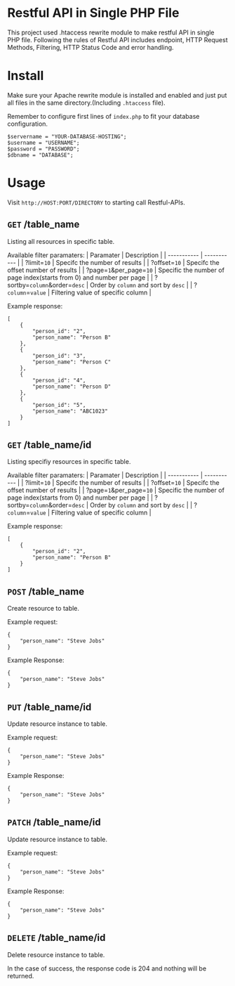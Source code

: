 # Restful API in Single PHP File

This project used .htaccess rewrite module to make restful API in single PHP file.
Following the rules of Restful API includes endpoint, HTTP Request Methods, Filtering, HTTP Status Code and error handling.

# Install

Make sure your Apache rewrite module is installed and enabled and just put all files in the same directory.(Including `.htaccess` file).

Remember to configure first lines of `index.php` to fit your database configuration.
```
$servername = "YOUR-DATABASE-HOSTING";
$username = "USERNAME";
$password = "PASSWORD";
$dbname = "DATABASE";
```

# Usage

Visit `http://HOST:PORT/DIRECTORY` to starting call Restful-APIs.

## `GET` /table_name

Listing all resources in specific table.

Available filter paramaters:
| Paramater      | Description |
| ----------- | ----------- |
| ?limit=`10`      | Specifc the number of results       |
| ?offset=`10`   | Specifc the offset number of results        |
| ?page=`1`&per_page=`10`   | Specific the number of page index(starts from 0) and number per page |
| ?sortby=`column`&order=`desc`   | Order by `column` and sort by `desc` |
| ?`column`=`value`   | Filtering value of specific column |

Example response:
```
[
    {
        "person_id": "2",
        "person_name": "Person B"
    },
    {
        "person_id": "3",
        "person_name": "Person C"
    },
    {
        "person_id": "4",
        "person_name": "Person D"
    },
    {
        "person_id": "5",
        "person_name": "ABC1023"
    }
]
```

## `GET` /table_name/id

Listing specifiy resources in specific table.

Available filter paramaters:
| Paramater      | Description |
| ----------- | ----------- |
| ?limit=`10`      | Specifc the number of results       |
| ?offset=`10`   | Specifc the offset number of results        |
| ?page=`1`&per_page=`10`   | Specific the number of page index(starts from 0) and number per page |
| ?sortby=`column`&order=`desc`   | Order by `column` and sort by `desc` |
| ?`column`=`value`   | Filtering value of specific column |

Example response:
```
[
    {
        "person_id": "2",
        "person_name": "Person B"
    }
]
```

## `POST` /table_name

Create resource to table.

Example request:

```
{
    "person_name": "Steve Jobs"
}
```

Example Response:

```
{
    "person_name": "Steve Jobs"
}
```

## `PUT` /table_name/id

Update resource instance to table.

Example request:

```
{
    "person_name": "Steve Jobs"
}
```

Example Response:

```
{
    "person_name": "Steve Jobs"
}
```

## `PATCH` /table_name/id

Update resource instance to table.

Example request:

```
{
    "person_name": "Steve Jobs"
}
```

Example Response:

```
{
    "person_name": "Steve Jobs"
}
```

## `DELETE` /table_name/id

Delete resource instance to table.

In the case of success, the response code is 204 and nothing will be returned.